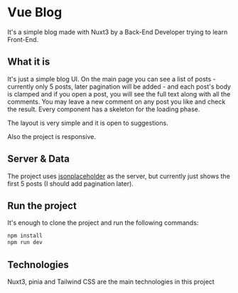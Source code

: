# Vue Blog

It's a simple blog made with Nuxt3 by a Back-End Developer trying to learn Front-End.

## What it is

It's just a simple blog UI. On the main page you can see a list of posts - currently only 5 posts, later pagination will be added - and each post's body is clamped and if you open a post, you will see the full text along with all the comments.
You may leave a new comment on any post you like and check the result.
Every component has a skeleton for the loading phase.

The layout is very simple and it is open to suggestions.

Also the project is responsive.

## Server & Data

The project uses [jsonplaceholder](https://jsonplaceholder.typicode.com/) as the server,
but currently just shows the first 5 posts (I should add pagination later).

## Run the project

It's enough to clone the project and run the following commands:

```bash
npm install
npm run dev
```

## Technologies

Nuxt3, pinia and Tailwind CSS are the main technologies in this project

